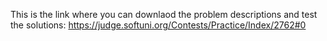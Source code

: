 This is the link where you can downlaod the problem descriptions and test the solutions:
https://judge.softuni.org/Contests/Practice/Index/2762#0
